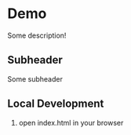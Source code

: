 # Demo

Some description!

## Subheader

Some subheader

## Local Development

1. open index.html in your browser
